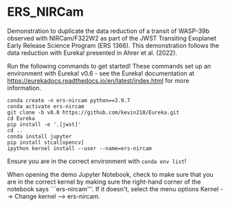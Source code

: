 # ERS_NIRCam
Demonstration to duplicate the data reduction of a transit of WASP-39b observed with NIRCam/F322W2 as part of the JWST Transiting Exoplanet Early Release Science Program (ERS 1366). This demonstration follows the data reduction with Eureka! presented in Ahrer et al. (2022).

Run the following commands to get started! These commands set up an environment with Eureka! v0.6 - see the Eureka! documentation at https://eurekadocs.readthedocs.io/en/latest/index.html for more information.

```
conda create -n ers-nircam python==3.9.7
conda activate ers-nircam
git clone -b v0.8 https://github.com/kevin218/Eureka.git
cd Eureka
pip install -e '.[jwst]'
cd ..
conda install jupyter
pip install stcal[opencv]
ipython kernel install --user --name=ers-nircam
```

Ensure you are in the correct environment with ```conda env list```!

When opening the demo Jupyter Notebook, check to make sure that you are in the correct kernel by making sure the right-hand corner of the notebook says ```ers-nircam'''. If it doesn't, select the menu options Kernel --> Change kernel --> ers-nircam.
